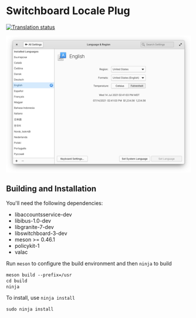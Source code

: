 # Switchboard Locale Plug
[![Translation status](https://l10n.elementary.io/widgets/switchboard/-/switchboard-plug-locale/svg-badge.svg)](https://l10n.elementary.io/engage/switchboard/?utm_source=widget)

![screenshot](data/screenshot.png?raw=true)

## Building and Installation

You'll need the following dependencies:

* libaccountsservice-dev
* libibus-1.0-dev
* libgranite-7-dev
* libswitchboard-3-dev
* meson >= 0.46.1
* policykit-1
* valac

Run `meson` to configure the build environment and then `ninja` to build

    meson build --prefix=/usr
    cd build
    ninja

To install, use `ninja install`

    sudo ninja install
